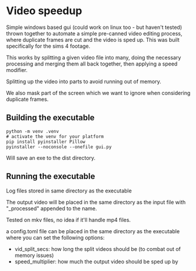 # Video speedup

Simple windows based gui (could work on linux too - but haven't tested) thrown together to automate a simple pre-canned video editing process, where duplicate frames are cut and the video is sped up. This was built specifically for the sims 4 footage.

This works by splitting a given video file into many, doing the necessary processing and merging them all back together, then applying a speed modifier.

Splitting up the video into parts to avoid running out of memory.

We also mask part of the screen which we want to ignore when considering duplicate frames.


## Building the executable

```
python -m venv .venv
# activate the venv for your platform
pip install pyinstaller Pillow
pyinstaller --noconsole --onefile gui.py
```

Will save an exe to the dist directory.

## Running the executable


Log files stored in same directory as the executable

The output video will be placed in the same directory as the input file with "_processed" appended to the name.

Tested on mkv files, no idea if it'll handle mp4 files.

a config.toml file can be placed in the same directory as the executable where you can set the following options:
* vid_split_secs: how long the split videos should be (to combat out of memory issues)
* speed_multiplier: how much the output video should be sped up by
